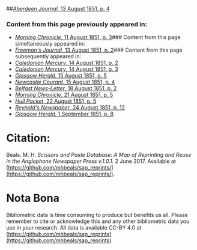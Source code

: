 ##[*Aberdeen Journal*, 13 August 1851, p. 4](https://mhbeals.github.io/sap_html/Aberdeen-Journal/Aberdeen-Journal-13-August-1851-p-4)

### Content from this page previously appeared in:
+ [*Morning Chronicle*, 11 August 1851, p. 3](https://mhbeals.github.io/sap_html/Morning-Chronicle/Morning-Chronicle-11-August-1851-p-3)### Content from this page simeltaneously appeared in:
+ [*Freeman's Journal*, 13 August 1851, p. 2](https://mhbeals.github.io/sap_html/Freeman's-Journal/Freeman's-Journal-13-August-1851-p-2)### Content from this page subsequently appeared in:
+ [*Caledonian Mercury*, 14 August 1851, p. 2](https://mhbeals.github.io/sap_html/Caledonian-Mercury/Caledonian-Mercury-14-August-1851-p-2)
+ [*Caledonian Mercury*, 14 August 1851, p. 3](https://mhbeals.github.io/sap_html/Caledonian-Mercury/Caledonian-Mercury-14-August-1851-p-3)
+ [*Glasgow Herald*, 15 August 1851, p. 5](https://mhbeals.github.io/sap_html/Glasgow-Herald/Glasgow-Herald-15-August-1851-p-5)
+ [*Newcastle Courant*, 15 August 1851, p. 4](https://mhbeals.github.io/sap_html/Newcastle-Courant/Newcastle-Courant-15-August-1851-p-4)
+ [*Belfast News-Letter*, 18 August 1851, p. 2](https://mhbeals.github.io/sap_html/Belfast-News-Letter/Belfast-News-Letter-18-August-1851-p-2)
+ [*Morning Chronicle*, 21 August 1851, p. 5](https://mhbeals.github.io/sap_html/Morning-Chronicle/Morning-Chronicle-21-August-1851-p-5)
+ [*Hull Packet*, 22 August 1851, p. 5](https://mhbeals.github.io/sap_html/Hull-Packet/Hull-Packet-22-August-1851-p-5)
+ [*Reynold's Newspaper*, 24 August 1851, p. 12](https://mhbeals.github.io/sap_html/Reynold's-Newspaper/Reynold's-Newspaper-24-August-1851-p-12)
+ [*Glasgow Herald*, 1 September 1851, p. 8](https://mhbeals.github.io/sap_html/Glasgow-Herald/Glasgow-Herald-1-September-1851-p-8)
                    
# Citation: 

Beals. M. H. *Scissors and Paste Database: A Map of Reprinting and Reuse in the Anglophone Newspaper Press v.1.0.1.* 2 June 2017. Available at [https://github.com/mhbeals/sap_reprints/](https://github.com/mhbeals/sap_reprints/). 
                    
# Nota Bona

Bibliometric data is time consuming to produce but benefits us all. Please remember to cite or acknowledge this and any other bibliometric data you use in your research. All data is available CC-BY 4.0 at [https://github.com/mhbeals/sap_reprints](https://github.com/mhbeals/sap_reprints)
